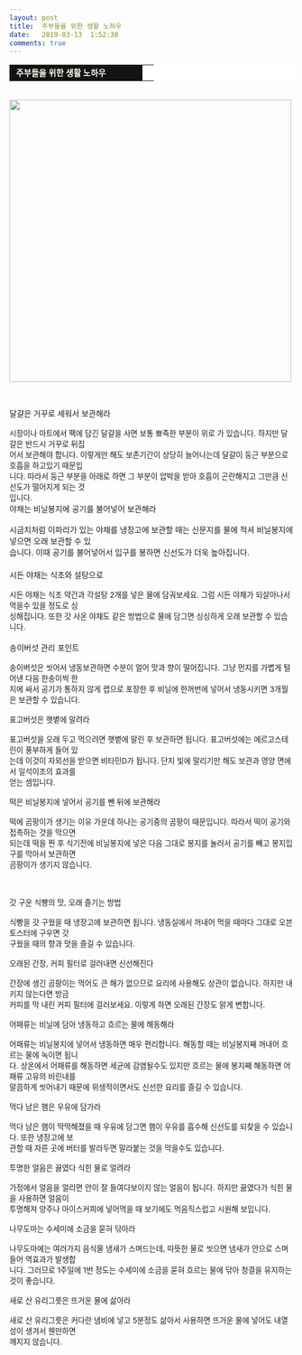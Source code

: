 ```yaml
---
layout: post
title:  주부들을 위한 생활 노하우
date:   2019-03-13  1:52:38
comments: true
---
```



<table width="99%" bgcolor="#ffffff" cellspacing="1" cellpadding="2"><tbody><tr><td width="220" bgcolor="#141313" style-="border-bottom:#141313 1px solid; border-left:#141313 1px solid; border-top:#141313 1px solid; &#13;&#10;border-right:#141313 1px solid"><span style="color: rgb(0, 0, 0); font-family: 맑은 고딕, dotum, verdana; font-size: 11pt;"><strong><span syle="font-size:11pt"><font color="#fffff0">&nbsp;주부들을 위한 생활 노하우</font></span></strong></span></td><td style="border-width: 0px 0px 1px; border-style: solid; border-color: rgb(255, 255, 255) rgb(255, 255, 255) rgb(20, 19, 19);"><span style="font-size: 11pt;"><font color="#000000">&nbsp;</font></span></td></tr></tbody></table><p><br><span data-lightbox="lightbox" data-url="https://t1.daumcdn.net/cfile/tistory/111097334C4B18BB27?download"><img width="500" height="302" style="height: auto; cursor: pointer; max-width: 100%;" alt="" src="https://t1.daumcdn.net/cfile/tistory/111097334C4B18BB27" filemime="" filename="cfile10.uf@111097334C4B18BB277ADC.jpg"></span></p>
<p><span data-lightbox="lightbox" data-url="https://t1.daumcdn.net/cfile/tistory/111097334C4B18BB27?download"><br></span></p>
<p><span data-lightbox="lightbox" data-url="https://t1.daumcdn.net/cfile/tistory/111097334C4B18BB27?download">﻿</span>달걀은 거꾸로 세워서 보관해라<span style="font-size: 10pt;"><br><br>시장이나 마트에서 팩에 담긴 달걀을 사면 보통 뾰족한 부분이 위로 가 있습니다. 하지만 달걀은 반드시 </span><span style="font-size: 10pt;">거꾸로 뒤집<br> 어서 보관해야 합니다. 이렇게만 해도 보존기간이 상당히 늘어나는데 달걀이 둥근 부분으로 </span><span style="font-size: 10pt;">호흡을 하고있기 때문입<br> 니다. 따라서 둥근 부분을 아래로 하면 그 부분이 압박을 받아 호흡이 곤란해지</span><span style="font-size: 10pt;">고 그만큼 신선도가 떨어지게 되는 것<br> 입니다.<br></span>야채는 비닐봉지에 공기를 불어넣어 보관해라<span style="font-size: 10pt;"><br></span><br>시금치처럼 이파리가 있는 야채를 냉장고에 보관할 때는 신문지를 물에 적셔 비닐봉지에 넣으면 오래 보관할 수 있<br> 습니다. 이때 공기를 불어넣어서 입구를 봉하면 신선도가 더욱 높아집니다.<font size="3"> <br><br></font>시든 야채는 식초와 설탕으로<span style="font-size: 10pt;"><br><br>시든 야채는 식초 약간과 각설탕 2개를 넣은 물에 담궈보세요. 그럼 시든 야채가 되살아나서 먹을수 있을 정도로 싱<br> 싱해집니다. 또한 갓 사온 야채도 같은 방법으로 물에 담그면 싱싱하게 오래 보관할 수 있습니다.</span> <br><br>송이버섯 관리 포인트<span style="font-size: 10pt;"><br><br>송이버섯은 씻어서 냉동보관하면 수분이 얼어 맛과 향이 떨어집니다. 그냥 먼지를 가볍게 털어낸 다음 한송이씩 한<br> 지에 싸서 공기가 통하지 않게 랩으로 포장한 후 비닐에 한꺼번에 넣어서 냉동시키면 3개월은 보관할 수 있습니다.<br><br>표고버섯은 햇볕에 말려라<span style="font-size: 10pt;"><br><br>표고버섯을 오래 두고 먹으려면 햇볕에 말린 후 보관하면 됩니다. 표고버섯에는 에르고스테린이 풍부하게 들어 있<br> 는데 이것이 자외선을 받으면 비타민D가 됩니다. 단지 빛에 말리기만 해도 보관과 영양 면에서 일석이조의 효과를 <br> 얻는 셈입니다.<br><br>떡은 비닐봉지에 넣어서 공기를 뺀 뒤에 보관해라<span style="font-size: 10pt;"><br><br>떡에 곰팡이가 생기는 이유 가운데 하나는 공기중의 곰팡이 때문입니다. 따라서 떡이 공기와 접촉하는 것을 막으면 <br> 되는데 떡을 찐 후 식기전에 비닐봉지에 넣은 다음 그대로 봉지를 눌러서 공기를 빼고 봉지입구를 막아서 보관하면 <br> 곰팡이가 생기지 않습니다.<br><br><br><br>갓 구운 식빵의 맛, 오래 즐기는 방법<span style="font-size: 10pt;"><br><br>식빵을 갓 구웠을 때 냉장고에 보관하면 됩니다. 냉동실에서 꺼내어 먹을 때마다 그대로 오븐토스터에 구우면 갓 <br> 구웠을 때의 향과 맛을 즐길 수 있습니다.<br><br>오래된 간장, 커피 필터로 걸러내면 신선해진다<span style="font-size: 10pt;"><br><br>간장에 생긴 곰팡이는 먹어도 큰 해가 없으므로 요리에 사용해도 상관이 없습니다. 하지만 내키지 않는다면 방금 <br> 커피를 막 내린 커피 필터에 걸러보세요. 이렇게 하면 오래된 간장도 맑게 변합니다.<br><br>어패류는 비닐에 담아 냉동하고 흐르는 물에 해동해라<span style="font-size: 10pt;"><br><br>어패류는 비닐봉지에 넣어서 냉동하면 매우 편리합니다. 해동할 때는 비닐봉지째 꺼내어 흐르는 물에 녹이면 됩니<br> 다. 상온에서 어패류를 해동하면 세균에 감염될수도 있지만 흐르는 물에 봉지째 해동하면 어패류 고유의 비린내를 <br> 말끔하게 씻어내기 때문에 위생적이면서도 신선한 요리를 즐길 수 있습니다.<br><br>먹다 남은 햄은 우유에 담가라<span style="font-size: 10pt;"><br><br>먹다 남은 햄이 딱딱해졌을 때 우유에 담그면 햄이 우유를 흡수해 신선도를 되찾을 수 있습니다. 또한 냉장고에 보<br> 관할 때 자른 곳에 버터를 발라두면 말라붙는 것을 막을수도 있습니다.<br><br>투명한 얼음은 끓였다 식힌 물로 얼려라<span style="font-size: 10pt;"><br><br>가정에서 얼음을 얼리면 안이 잘 들여다보이지 않는 얼음이 됩니다. 하지만 끓였다가 식힌 물을 사용하면 얼음이 <br> 투명해져 양주나 아이스커피에 넣어먹을 때 보기에도 먹음직스럽고 시원해 보입니다.<br><br>나무도마는 수세미에 소금을 묻혀 닦아라<span style="font-size: 10pt;"><br><br>나무도마에는 여러가지 음식물 냄새가 스며드는데, 따뜻한 물로 씻으면 냄새가 안으로 스며들어 역효과가 발생합<br> 니다. 그러므로 1주일에 1번 정도는 수세미에 소금을 묻혀 흐르는 물에 닦아 청결을 유지하는 것이 좋습니다.<br><br>새로 산 유리그릇은 뜨거운 물에 삶아라</span></span></span></span></span></span></span></span><span style="font-size: 10pt;"><br><br>새로 산 유리그릇은 커다란 냄비에 넣고 5분정도 삶아서 사용하면 뜨거운 물에 넣어도 내열성이 생겨서 웬만하면 <br> 깨지지 않습니다.</span></span><br></p>